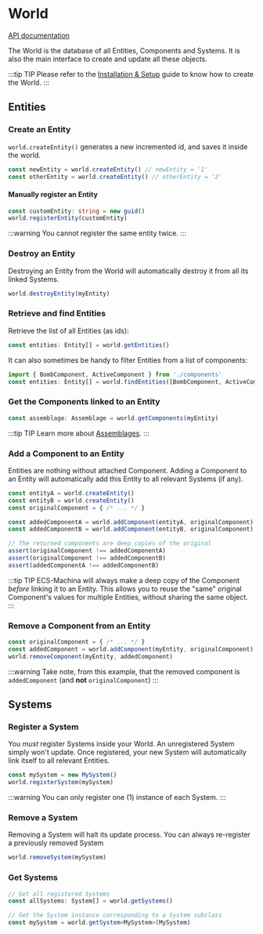 # World

[API documentation](../api/classes/world.html)

The World is the database of all Entities, Components and Systems. It is also the main interface to create and update all these objects.

:::tip TIP
Please refer to the [Installation & Setup](./installation) guide to know how to create the World.
:::

## Entities

### Create an Entity

`world.createEntity()` generates a new incremented id, and saves it inside the world.

```ts
const newEntity = world.createEntity() // newEntity = '1'
const otherEntity = world.createEntity() // otherEntity = '2'
```

#### Manually register an Entity

```ts
const customEntity: string = new guid()
world.registerEntity(customEntity)
```

:::warning
You cannot register the same entity twice.
:::

### Destroy an Entity

Destroying an Entity from the World will automatically destroy it from all its linked Systems.

```ts
world.destroyEntity(myEntity)
```

### Retrieve and find Entities

Retrieve the list of all Entities (as ids):

```ts
const entities: Entity[] = world.getEntities()
```

It can also sometimes be handy to filter Entities from a list of components:

```ts
import { BombComponent, ActiveComponent } from './components'
const entities: Entity[] = world.findEntities([BombComponent, ActiveComponent])
```

### Get the Components linked to an Entity

```ts
const assemblage: Assemblage = world.getComponents(myEntity)
```

:::tip TIP
Learn more about [Assemblages](./assemblage).
:::

### Add a Component to an Entity

Entities are nothing without attached Component. Adding a Component to an Entity will automatically add this Entity to all relevant Systems (if any).

```ts
const entityA = world.createEntity()
const entityB = world.createEntity()
const originalComponent = { /* ... */ }

const addedComponentA = world.addComponent(entityA, originalComponent)
const addedComponentB = world.addComponent(entityB, originalComponent)

// The returned components are deep copies of the original
assert(originalComponent !== addedComponentA)
assert(originalComponent !== addedComponentB)
assert(addedComponentA !== addedComponentB)
```

:::tip TIP
ECS-Machina will always make a deep copy of the Component _before_ linking it to an Entity. This allows you to reuse the "same" original Component's values for multiple Entities, without sharing the same object.
:::

### Remove a Component from an Entity

```ts
const originalComponent = { /* ... */ }
const addedComponent = world.addComponent(myEntity, originalComponent)
world.removeComponent(myEntity, addedComponent)
```

:::warning
Take note, from this example, that the removed component is `addedComponent` (and **not** `originalComponent`)
:::

## Systems

### Register a System

You _must_ register Systems inside your World. An unregistered System simply won't update. Once registered, your new System will automatically link itself to all relevant Entities.

```ts
const mySystem = new MySystem()
world.registerSystem(mySystem)
```

:::warning
You can only register one (1) instance of each System.
:::

### Remove a System

Removing a System will halt its update process. You can always re-register a previously removed System

```ts
world.removeSystem(mySystem)
```

### Get Systems

```ts
// Get all registered Systems
const allSystems: System[] = world.getSystems()

// Get the System instance corresponding to a System subclass
const mySystem = world.getSystem<MySystem>(MySystem)
```

